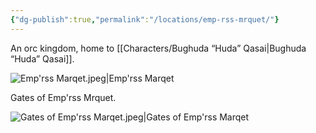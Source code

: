 ```yaml
---
{"dg-publish":true,"permalink":"/locations/emp-rss-mrquet/"}
---
```



An orc kingdom, home to [[Characters/Bughuda “Huda” Qasai\|Bughuda “Huda” Qasai]].

![Emp'rss Marqet.jpeg|Emp'rss Marqet](/img/user/Assets/Emp'rss%20Marqet.jpeg)

Gates of Emp'rss Mrquet.

![Gates of Emp'rss Marqet.jpeg|Gates of Emp'rss Marqet](/img/user/Assets/Gates%20of%20Emp'rss%20Marqet.jpeg)
